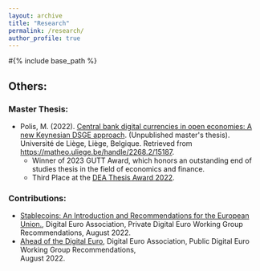 ```yaml
---
layout: archive
title: "Research"
permalink: /research/
author_profile: true
---
```


#{% include base_path %}

## Others:

 ### Master Thesis:
   
- Polis, M. (2022). [Central bank digital currencies in open economies: A new Keynesian DSGE approach](https://matheo.uliege.be/bitstream/2268.2/15187/4/Central_Bank_Digital_Currencies_in_Open_Economies__A_NK_DSGE_approach.pdf).    (Unpublished master's thesis). Université de Liège, Liège, Belgique. Retrieved from https://matheo.uliege.be/handle/2268.2/15187.
    * Winner of 2023 GUTT Award, which  honors an outstanding end of studies thesis in the field of economics and finance.
    * Third Place at the [DEA Thesis Award 2022](https://blog.digital-euro-association.de/dea-thesis-awards-2023-recap).
    
### Contributions:
   
 - [Stablecoins: An Introduction and Recommendations for the European Union.](https://7869715.fs1.hubspotusercontent-na1.net/hubfs/7869715/Private%20Working%20Group%20paper.pdf), Digital Euro Association, Private Digital Euro       Working Group Recommendations, August 2022. 
 -  [Ahead of the Digital Euro](https://7869715.fs1.hubspotusercontent-na1.net/hubfs/7869715/New%20-%20Public%20DEA%20Working%20Group%20Paper.pdf), Digital Euro Association, Public Digital Euro Working Group Recommendations,    
 August 2022. 
     
  


